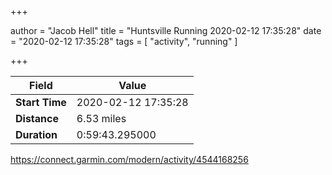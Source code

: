 +++

author = "Jacob Hell"
title = "Huntsville Running 2020-02-12 17:35:28"
date = "2020-02-12 17:35:28"
tags = [
    "activity", "running"
]

+++

<!--more-->

|Field  |Value  |
|--- | --- |
|**Start Time**|2020-02-12 17:35:28|
|**Distance**|6.53 miles|
|**Duration**|0:59:43.295000|

https://connect.garmin.com/modern/activity/4544168256